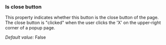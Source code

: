 ### Is close button

This property indicates whether this button is the close button of the page. The close button is "clicked" when the user clicks the 'X' on the upper-right corner of a popup page.

*Default value:* False
